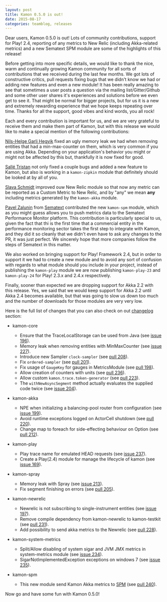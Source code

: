 ```yaml
---
layout: post
title: Kamon 0.5.0 is out!
date: 2015-08-17
categories: teamblog, releases
---
```


Dear users, Kamon 0.5.0 is out! Lots of community contributions, support for Play! 2.4, reporting of any metrics to New Relic
(including Akka-related metrics) and a new Sematext SPM module are some of the highlights of this release!



Before getting into more specific details, we would like to thank the nice, warm and continually growing Kamon community
for all sorts of contributions that we received during the last few months. We got lots of constructive critics, pull
requests fixing bugs that we didn't know we had or adding new features and even a new module! It has been really amazing
to see that sometimes a user posts a question via the mailing list/Gitter/Github and some other user shares it's
experiences and solutions before we even get to see it. That might be normal for bigger projects, but for us it is a new
and extremely rewarding experience that we hope keeps repeating over time. Thanks for all the support, good vibes and
kind words, you all rock!

Each and every contribution is important for us, and we are very grateful to receive them and make them part of Kamon,
but with this release we would like to make a special mention of the following contributions:

[Nils-Helge Garli Hegvik] fixed an ugly memory leak we had when removing entities that had a min-max-counter on them,
which is very common if you are using Akka. Depending on your application's behavior you might or might not be affected
by this but, thankfully it is now fixed for good.

[Sallé Tristan] not only fixed a couple bugs and added a new feature to Kamon, but also is working in a `kamon-zipkin`
module that definitely should be looked at by all of you.

[Slava Schmidt] improved ouw New Relic module so that now any metric can be reported as a Custom Metric to New Relic,
and by "any" we mean **any** including metrics generated by the `kamon-akka` module.

[Pavel Zalunin] from [Sematext] contributed the new `kamon-spm` module, which as you might guess allows you to
push metrics data to the Sematext Performance Monitor platform. This contribution is particularly special to us, given
the fact that thi is the first time that a commercial entity in the performance monitoring sector takes the first step
to integrate with Kamon, and they did it so cleanly that we didn't even have to ask any changes to the PR, it was just
perfect. We sincerely hope that more companies follow the steps of Sematext in this matter.

We also worked on bringing support for Play! Framework 2.4, but in order to support it we had to create a new module and
to avoid any sort of confusion with regards to what module should you include in your project, instead of publishing the
`kamon-play` module we are now publishing `kamon-play-23` and `kamon-play-24` for Play! 2.3.x and 2.4.x respectively.

Finally, sooner than expected we are dropping support for Akka 2.2 with this release. Yes, we said that we would keep
support for Akka 2.2 until Akka 2.4 becomes available, but that was going to slow us down too much and the number of
downloads for those modules are very very low.

Here is the full list of changes that you can also check on out [changelog] section:


* kamon-core
  * Ensure that the TraceLocalStorage can be used from Java (see [issue 196](https://github.com/kamon-io/Kamon/issues/196)).
  * Memory leak when removing entities with MinMaxCounter (see [issue 227](https://github.com/kamon-io/Kamon/issues/227)).
  * Introduce new Sampler `clock-sampler` (see [pull 208](https://github.com/kamon-io/Kamon/pull/208)).
  * Fix `ordered-sampler` (see [pull 201](https://github.com/kamon-io/Kamon/pull/201)).
  * Fix usage of `GaugeKey` for gauges in MetricsModule (see [pull 198](https://github.com/kamon-io/Kamon/pull/198)).
  * Allow creation of counters with units (see [pull 236](https://github.com/kamon-io/Kamon/pull/236)).
  * Allow custom `kamon.trace.token-generator` (see [pull 223](https://github.com/kamon-io/Kamon/pull/223)).
  * The `withNewAsyncSegment` method actually evaluates the supplied code twice (see [issue 204](https://github.com/kamon-io/Kamon/issues/204)).

* kamon-akka
  * NPE when initializing a balancing-pool router from configuration (see [issue 199](https://github.com/kamon-io/Kamon/issues/199)).
  * Avoid runtime exceptions logged on ActorCell shutdown (see [pull 220](https://github.com/kamon-io/Kamon/pull/220)).
  * Change map to foreach for side-effecting behaviour on Option (see [pull 212](https://github.com/kamon-io/Kamon/pull/212)).

* kamon-play
  * Play trace name for emulated HEAD requests  (see [issue 237](https://github.com/kamon-io/Kamon/issues/237)).
  * Create a Play(2.4) module for manage the lifecycle of kamon  (see [issue 169](https://github.com/kamon-io/Kamon/issues/169)).

* kamon-spray
  * Memory leak with Spray (see [issue 213](https://github.com/kamon-io/Kamon/issues/213)).
  * Fix segment finishing on errors (see [pull 205](https://github.com/kamon-io/Kamon/pull/205)).

* kamon-newrelic
  * Newrelic is not subscribing to single-instrument entities (see [issue 197](https://github.com/kamon-io/Kamon/issues/197)).
  * Remove compile dependency from kamon-newrelic to kamon-testkit (see [pull 231](https://github.com/kamon-io/Kamon/pull/231)).
  * Add possibility to send akka metrics to the Newrelic (see [pull 228](https://github.com/kamon-io/Kamon/pull/228)).

* kamon-system-metrics
  * Split/Allow disabling of system sigar and JVM JMX metrics in system-metrics module (see [issue 234](https://github.com/kamon-io/Kamon/issues/234)).
  * SigarNotImplementedException exceptions on windows 7 (see [issue 235](https://github.com/kamon-io/Kamon/issues/235)).

* kamon-spm
  * This new module send Kamon Akka metrics to [SPM](http://sematext.com/spm/index.html) (see [pull 240](https://github.com/kamon-io/Kamon/pull/240)).


Now go and have some fun with Kamon 0.5.0!



[Nils-Helge Garli Hegvik]: https://github.com/nilsga
[Sallé Tristan]: https://github.com/Elyrixia
[Slava Schmidt]: https://github.com/slavaschmidt
[Pavel Zalunin]: https://github.com/whiter4bbit
[Sematext]: http://sematext.com/
[changelog]: /introduction/project-info/changelog/
